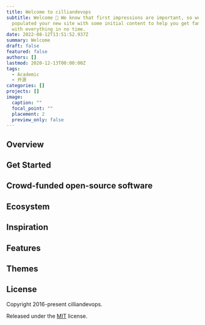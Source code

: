 ```yaml
---
title: Welcome to cilliandevops
subtitle: Welcome 👋 We know that first impressions are important, so we've
  populated your new site with some initial content to help you get familiar
  with everything in no time.
date: 2022-08-12T13:51:52.937Z
summary: Welcome
draft: false
featured: false
authors: []
lastmod: 2020-12-13T00:00:00Z
tags:
  - Academic
  - 开源
categories: []
projects: []
image:
  caption: ""
  focal_point: ""
  placement: 2
  preview_only: false
---
```

## Overview



## Get Started



## Crowd-funded open-source software



## Ecosystem



## Inspiration



## Features



## Themes



## License

Copyright 2016-present [](https://georgecushen.com)cilliandevops.

Released under the [MIT](https://github.com/wowchemy/wowchemy-hugo-modules/blob/master/LICENSE.md) license.